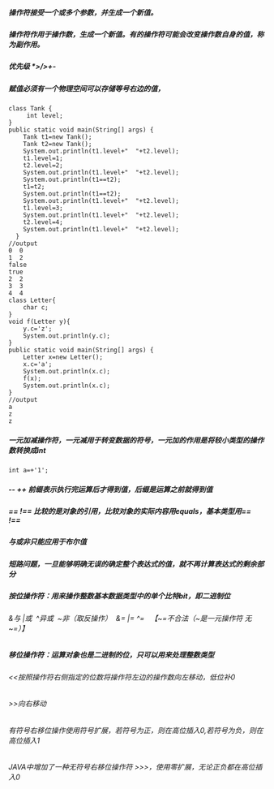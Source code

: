 ##### 操作符接受一个或多个参数，并生成一个新值。
##### 操作符作用于操作数，生成一个新值。有的操作符可能会改变操作数自身的值，称为副作用。
##### 优先级 *>/>+-
##### 赋值必须有一个物理空间可以存储等号右边的值，
    class Tank {
         int level;
    }
    public static void main(String[] args) {
        Tank t1=new Tank();
        Tank t2=new Tank();
        System.out.println(t1.level+"  "+t2.level);
        t1.level=1;
        t2.level=2;
        System.out.println(t1.level+"  "+t2.level);
        System.out.println(t1==t2);
        t1=t2;
        System.out.println(t1==t2);
        System.out.println(t1.level+"  "+t2.level);
        t1.level=3;
        System.out.println(t1.level+"  "+t2.level);
        t2.level=4;
        System.out.println(t1.level+"  "+t2.level);
	  }
    //output
    0  0
    1  2  
    false
    true
    2  2
    3  3
    4  4
    class Letter{
        char c;
    }
    void f(Letter y){
        y.c='z';
        System.out.println(y.c);
    }
    public static void main(String[] args) {
        Letter x=new Letter();
        x.c='a';
        System.out.println(x.c);
        f(x);
        System.out.println(x.c);
    }
    //output
    a
    z
    z
##### 一元加减操作符，一元减用于转变数据的符号，一元加的作用是将较小类型的操作数转换成int
    int a=+'1';
##### -- ++ 前缀表示执行完运算后才得到值，后缀是运算之前就得到值
##### == !== 比较的是对象的引用，比较对象的实际内容用equals，基本类型用== !==
##### 与或非只能应用于布尔值
##### 短路问题，一旦能够明确无误的确定整个表达式的值，就不再计算表达式的剩余部分
##### 按位操作符：用来操作整数基本数据类型中的单个比特bit，即二进制位
###### &与 |或  ^异或  ~非（取反操作）  &= |= ^=   【~=不合法（~是一元操作符  无~=）】
##### 移位操作符：运算对象也是二进制的位，只可以用来处理整数类型
###### <<按照操作符右侧指定的位数将操作符左边的操作数向左移动，低位补0
###### >>向右移动
###### 有符号右移位操作使用符号扩展，若符号为正，则在高位插入0,若符号为负，则在高位插入1
###### JAVA中增加了一种无符号右移位操作符 >>>，使用零扩展，无论正负都在高位插入0


